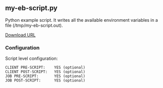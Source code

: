 ## my-eb-script.py

Python example script. It writes all the available environment variables in a file (/tmp/my-eb-script.out).

[Download URL](https://github.com/elkarbackup/elkarbackup-scripts/raw/master/Examples/Python/my-eb-script.py)

### Configuration

Script level configuration:

```
CLIENT PRE-SCRIPT:    YES (optional)
CLIENT POST-SCRIPT:   YES (optional)
JOB PRE-SCRIPT:       YES (optional)
JOB POST-SCRIPT:      YES (optional)
```

